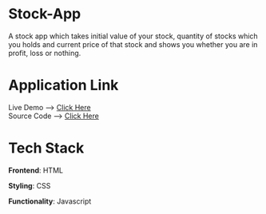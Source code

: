 # Stock-App

A stock app which takes initial value of your stock, quantity of stocks which you holds and current price of that stock and shows you whether you are in profit, loss or nothing.

# Application Link
Live Demo --> [Click Here](https://anujbarochia-stock-app.netlify.app) <br>
Source Code --> [Click Here](https://github.com/anujbarochia/Stock-App)

# Tech Stack

<b>Frontend</b>: HTML

<b>Styling</b>: CSS

<b>Functionality</b>: Javascript
